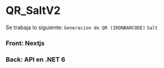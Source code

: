 # QR_SaltV2

Se trabaja lo siguiente:
 ` Generacion de QR (IRONBARCODE) `
 ` Salt `
 
 ### Front: Nextjs
 
 ### Back: API en .NET 6
